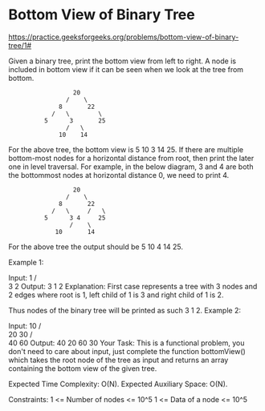# Bottom View of Binary Tree


https://practice.geeksforgeeks.org/problems/bottom-view-of-binary-tree/1#


Given a binary tree, print the bottom view from left to right.
A node is included in bottom view if it can be seen when we look at the tree from bottom.

                      20
                    /    \
                  8       22
                /   \        \
              5      3       25
                    /   \      
                  10    14

For the above tree, the bottom view is 5 10 3 14 25.
If there are multiple bottom-most nodes for a horizontal distance from root, then print the later one in level traversal. For example, in the below diagram, 3 and 4 are both the bottommost nodes at horizontal distance 0, we need to print 4.

                      20
                    /    \
                  8       22
                /   \     /   \
              5      3 4     25
                     /    \      
                 10       14

For the above tree the output should be 5 10 4 14 25.
 

Example 1:

Input:
       1
     /   \
    3     2
Output: 3 1 2
Explanation:
First case represents a tree with 3 nodes
and 2 edges where root is 1, left child of
1 is 3 and right child of 1 is 2.

Thus nodes of the binary tree will be
printed as such 3 1 2.
Example 2:

Input:
         10
       /    \
      20    30
     /  \
    40   60
Output: 40 20 60 30
Your Task:
This is a functional problem, you don't need to care about input, just complete the function bottomView() which takes the root node of the tree as input and returns an array containing the bottom view of the given tree.

Expected Time Complexity: O(N).
Expected Auxiliary Space: O(N).

Constraints:
1 <= Number of nodes <= 10^5
1 <= Data of a node <= 10^5
